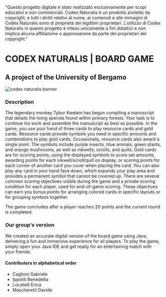 "Questo progetto digitale è stato realizzato esclusivamente per scopi educativi e non commerciali. Codex Naturalis è un prodotto protetto da copyright, e tutti i diritti relativi al nome, ai contenuti e alle immagini di Codex Naturalis sono di proprietà dei legittimi proprietari. L'utilizzo di Codex Naturalis in questo progetto è inteso unicamente a fini didattici e non implica alcuna affiliazione o approvazione da parte dei proprietari del copyright."
# CODEX NATURALIS | BOARD GAME
## A project of the University of Bergamo
![codex naturalis banner](https://github.com/dmascheretti/Codex/assets/126692938/ca54c2f8-a47a-4038-b5ca-5910b9d8e569)

### Description
The legendary monkey Tybor Kwelein has begun compiling a manuscript that details the living species found within primary forests. Your task is to continue his work and assemble the manuscript as best as possible.
In the game, you use your hand of three cards to play resource cards and gold cards. Resource cards provide symbols you need in specific amounts and combinations to play gold cards. Occasionally, resource cards also award a single point. The symbols include purple insects, blue animals, green plants, and orange mushrooms, as well as inkwells, scrolls, and quills. Gold cards are for scoring points, using the displayed symbols to score set amounts, awarding points for each inkwell/scroll/quill on display, or scoring points for each corner of another card you cover when placing the card.
You can also play any card in your hand face down, which expands your play area and provides a permanent symbol that cannot be covered up. There are several common scoring objectives visible during the game and a private scoring condition for each player, used for end-of-game scoring. These objectives can earn you bonus points for arranging colored cards in specific layouts or for grouping symbols together.

The game concludes after a player reaches 20 points and the current round is completed.

### Our group's version
We created an accurate digital version of the board game using Java, delivering a fun and immersive experience for all players. To play the game, simply open your Java IDE and get ready for an entertaining match with your friends.

#### Contributors in alphabetical order
- Caglioni Gabriele
- Ippoliti Benedetta
- Locatelli Erica
- Mascheretti Davide
